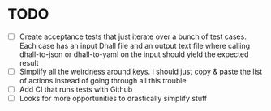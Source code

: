 # TODO

- [ ] Create acceptance tests that just iterate over a bunch of test cases. Each case has an input Dhall file and an output text file where calling dhall-to-json or dhall-to-yaml on the input should yield the expected result
- [ ] Simplify all the weirdness around keys. I should just copy & paste the list of actions instead of going through all this trouble
- [ ] Add CI that runs tests with Github
- [ ] Looks for more opportunities to drastically simplify stuff
